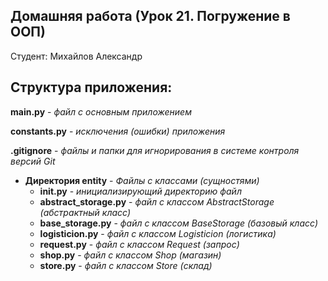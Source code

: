## Домашняя работа (Урок 21. Погружение в ООП)

Студент: Михайлов Александр

## Структура приложения:

**main.py** - *файл с основным приложением*

**constants.py** - *исключения (ошибки) приложения*

**.gitignore** - *файлы и папки для игнорирования в системе контроля версий Git*

- **Директория entity** - *Файлы c классами (сущностями)*
    - **init.py** - *инициализирующий директорию файл* <br>
    - **abstract_storage.py** - *файл с классом AbstractStorage (абстрактный класс)* <br>
    - **base_storage.py** - *файл с классом BaseStorage (базовый класс)* <br>
    - **logisticion.py** - *файл с классом Logisticion (логистика)* <br>
    - **request.py** - *файл с классом Request (запрос)* <br>
    - **shop.py** - *файл с классом Shop (магазин)* <br>
    - **store.py** - *файл с классом Store (склад)* <br>
